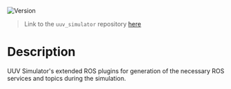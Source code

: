 ![Version](https://img.shields.io/badge/version-0.6.12-brightgreen.svg)

> Link to the `uuv_simulator` repository [here](https://github.com/uuvsimulator/uuv_simulator)

# Description

UUV Simulator's extended ROS plugins for generation of the necessary
      ROS services and topics during the simulation.

